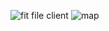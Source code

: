 ![fit file client](https://www.wykop.pl/cdn/c3201142/comment_1648380752fUdl8LAhkvDZGYzZi3ixJQ.gif)
![map](https://www.wykop.pl/cdn/c3201142/comment_1648381003eEZmO7uBkoyT8L60bN4WRy.jpg)
